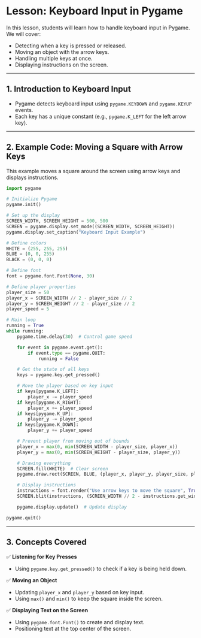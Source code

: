 # Lesson: Keyboard Input in Pygame

In this lesson, students will learn how to handle keyboard input in Pygame. We will cover:
- Detecting when a key is pressed or released.
- Moving an object with the arrow keys.
- Handling multiple keys at once.
- Displaying instructions on the screen.

---

## **1. Introduction to Keyboard Input**
- Pygame detects keyboard input using `pygame.KEYDOWN` and `pygame.KEYUP` events.
- Each key has a unique constant (e.g., `pygame.K_LEFT` for the left arrow key).

---

## **2. Example Code: Moving a Square with Arrow Keys**
This example moves a square around the screen using arrow keys and displays instructions.

```python
import pygame

# Initialize Pygame
pygame.init()

# Set up the display
SCREEN_WIDTH, SCREEN_HEIGHT = 500, 500
SCREEN = pygame.display.set_mode((SCREEN_WIDTH, SCREEN_HEIGHT))
pygame.display.set_caption("Keyboard Input Example")

# Define colors
WHITE = (255, 255, 255)
BLUE = (0, 0, 255)
BLACK = (0, 0, 0)

# Define font
font = pygame.font.Font(None, 30)

# Define player properties
player_size = 50
player_x = SCREEN_WIDTH // 2 - player_size // 2
player_y = SCREEN_HEIGHT // 2 - player_size // 2
player_speed = 5

# Main loop
running = True
while running:
    pygame.time.delay(30)  # Control game speed

    for event in pygame.event.get():
        if event.type == pygame.QUIT:
            running = False

    # Get the state of all keys
    keys = pygame.key.get_pressed()

    # Move the player based on key input
    if keys[pygame.K_LEFT]:
        player_x -= player_speed
    if keys[pygame.K_RIGHT]:
        player_x += player_speed
    if keys[pygame.K_UP]:
        player_y -= player_speed
    if keys[pygame.K_DOWN]:
        player_y += player_speed

    # Prevent player from moving out of bounds
    player_x = max(0, min(SCREEN_WIDTH - player_size, player_x))
    player_y = max(0, min(SCREEN_HEIGHT - player_size, player_y))

    # Drawing everything
    SCREEN.fill(WHITE)  # Clear screen
    pygame.draw.rect(SCREEN, BLUE, (player_x, player_y, player_size, player_size))  # Draw player

    # Display instructions
    instructions = font.render("Use arrow keys to move the square", True, BLACK)
    SCREEN.blit(instructions, (SCREEN_WIDTH // 2 - instructions.get_width() // 2, 20))

    pygame.display.update()  # Update display

pygame.quit()
```

---

## **3. Concepts Covered**
✅ **Listening for Key Presses**  
   - Using `pygame.key.get_pressed()` to check if a key is being held down.  

✅ **Moving an Object**  
   - Updating `player_x` and `player_y` based on key input.  
   - Using `max()` and `min()` to keep the square inside the screen.  

✅ **Displaying Text on the Screen**  
   - Using `pygame.font.Font()` to create and display text.  
   - Positioning text at the top center of the screen.